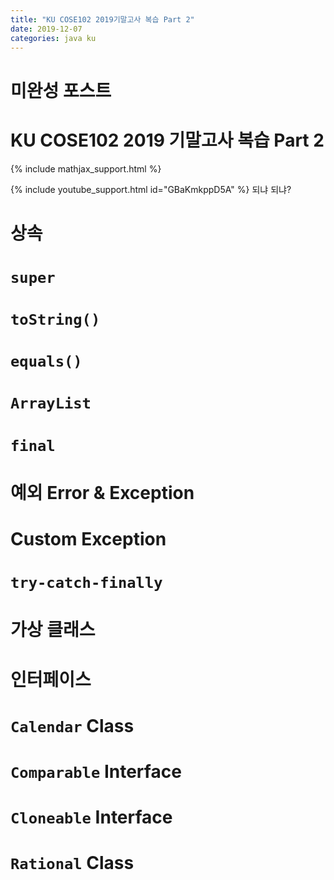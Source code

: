 ```yaml
---
title: "KU COSE102 2019기말고사 복습 Part 2"
date: 2019-12-07
categories: java ku
---
```


# 미완성 포스트

# KU COSE102 2019 기말고사 복습 Part 2

{% include mathjax_support.html %}

{% include youtube_support.html id="GBaKmkppD5A" %} 되냐 되냐?


# 상속

# ``super``

# ``toString()``

# ``equals()``

# ``ArrayList``

# ``final``

# 예외 Error & Exception

# Custom Exception

# ``try-catch-finally``

# 가상 클래스

# 인터페이스

# ``Calendar`` Class

# ``Comparable`` Interface

# ``Cloneable`` Interface

# ``Rational`` Class
